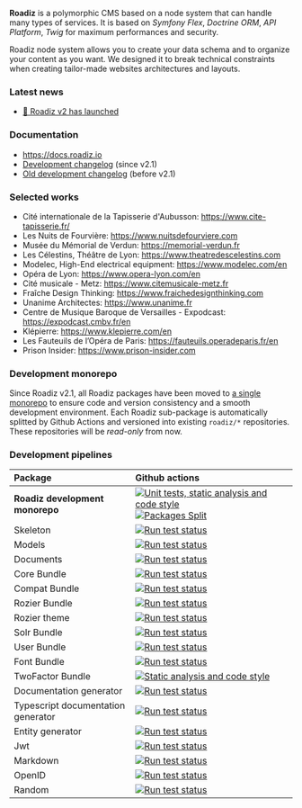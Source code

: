 **Roadiz** is a polymorphic CMS based on a node system that can handle many types of services. 
It is based on *Symfony Flex*, *Doctrine ORM*, *API Platform*, *Twig* for maximum performances and security.

Roadiz node system allows you to create your data schema and to organize your content as you want. 
We designed it to break technical constraints when creating tailor-made websites architectures and layouts.

### Latest news

- [🚀 Roadiz v2 has launched](news/2022-09-09.md)

### Documentation

- https://docs.roadiz.io
- [Development changelog](https://github.com/roadiz/core-bundle-dev-app/blob/main/CHANGELOG.md) (since v2.1)
- [Old development changelog](https://github.com/roadiz/core-bundle/blob/main/CHANGELOG.md) (before v2.1)

### Selected works 

- Cité internationale de la Tapisserie d'Aubusson: https://www.cite-tapisserie.fr/
- Les Nuits de Fourvière: https://www.nuitsdefourviere.com
- Musée du Mémorial de Verdun: https://memorial-verdun.fr
- Les Célestins, Théâtre de Lyon: https://www.theatredescelestins.com
- Modelec, High-End electrical equipment: https://www.modelec.com/en
- Opéra de Lyon: https://www.opera-lyon.com/en
- Cité musicale - Metz: https://www.citemusicale-metz.fr
- Fraîche Design Thinking: https://www.fraichedesignthinking.com
- Unanime Architectes: https://www.unanime.fr
- Centre de Musique Baroque de Versailles - Expodcast: https://expodcast.cmbv.fr/en 
- Klépierre: https://www.klepierre.com/en
- Les Fauteuils de l’Opéra de Paris: https://fauteuils.operadeparis.fr/en
- Prison Insider: https://www.prison-insider.com

### Development monorepo

Since Roadiz v2.1, all Roadiz packages have been moved to [a single monorepo](https://github.com/roadiz/core-bundle-dev-app) to ensure code and version consistency and a smooth development environment. Each Roadiz sub-package is automatically splitted by Github Actions and versioned into existing `roadiz/*` repositories. These repositories will be *read-only* from now.

### Development pipelines

| Package  | Github actions         |
| :------- | :--------------------- |
| **Roadiz development monorepo** | [![Unit tests, static analysis and code style](https://github.com/roadiz/core-bundle-dev-app/actions/workflows/run-test.yml/badge.svg?branch=develop)](https://github.com/roadiz/core-bundle-dev-app/actions/workflows/run-test.yml) [![Packages Split](https://github.com/roadiz/core-bundle-dev-app/actions/workflows/split.yaml/badge.svg?branch=develop)](https://github.com/roadiz/core-bundle-dev-app/actions/workflows/split.yaml) |
| Skeleton | [![Run test status](https://github.com/roadiz/skeleton/actions/workflows/run-test.yml/badge.svg?branch=develop)](https://github.com/roadiz/skeleton/actions/workflows/run-test.yml) |
| Models | [![Run test status](https://github.com/roadiz/models/actions/workflows/run-test.yml/badge.svg?branch=develop)](https://github.com/roadiz/models/actions/workflows/run-test.yml) |
| Documents | [![Run test status](https://github.com/roadiz/documents/actions/workflows/run-test.yml/badge.svg?branch=develop)](https://github.com/roadiz/documents/actions/workflows/run-test.yml) |
| Core Bundle | [![Run test status](https://github.com/roadiz/core-bundle/actions/workflows/run-test.yml/badge.svg?branch=develop)](https://github.com/roadiz/core-bundle/actions/workflows/run-test.yml) |
| Compat Bundle | [![Run test status](https://github.com/roadiz/compat-bundle/actions/workflows/run-test.yml/badge.svg?branch=develop)](https://github.com/roadiz/compat-bundle/actions/workflows/run-test.yml) |
| Rozier Bundle | [![Run test status](https://github.com/roadiz/rozier-bundle/actions/workflows/run-test.yml/badge.svg?branch=develop)](https://github.com/roadiz/rozier-bundle/actions/workflows/run-test.yml) |
| Rozier theme | [![Run test status](https://github.com/roadiz/rozier/actions/workflows/run-test.yml/badge.svg?branch=develop)](https://github.com/roadiz/rozier/actions/workflows/run-test.yml) |
| Solr Bundle | [![Run test status](https://github.com/roadiz/solr-bundle/actions/workflows/run-test.yml/badge.svg?branch=develop)](https://github.com/roadiz/solr-bundle/actions/workflows/run-test.yml) |
| User Bundle | [![Run test status](https://github.com/roadiz/user-bundle/actions/workflows/run-test.yml/badge.svg?branch=develop)](https://github.com/roadiz/user-bundle/actions/workflows/run-test.yml) |
| Font Bundle | [![Run test status](https://github.com/roadiz/font-bundle/actions/workflows/run-test.yml/badge.svg?branch=develop)](https://github.com/roadiz/font-bundle/actions/workflows/run-test.yml) |
| TwoFactor Bundle | [![Static analysis and code style](https://github.com/roadiz/two-factor-bundle/actions/workflows/run-test.yml/badge.svg)](https://github.com/roadiz/two-factor-bundle/actions/workflows/run-test.yml) |
| Documentation generator | [![Run test status](https://github.com/roadiz/doc-generator/actions/workflows/run-test.yml/badge.svg?branch=develop)](https://github.com/roadiz/doc-generator/actions/workflows/run-test.yml) |
| Typescript documentation generator | [![Run test status](https://github.com/roadiz/dts-generator/actions/workflows/run-test.yml/badge.svg?branch=develop)](https://github.com/roadiz/dts-generator/actions/workflows/run-test.yml) |
| Entity generator | [![Run test status](https://github.com/roadiz/entity-generator/actions/workflows/run-test.yml/badge.svg?branch=develop)](https://github.com/roadiz/entity-generator/actions/workflows/run-test.yml) |
| Jwt | [![Run test status](https://github.com/roadiz/jwt/actions/workflows/run-test.yml/badge.svg?branch=develop)](https://github.com/roadiz/jwt/actions/workflows/run-test.yml) |
| Markdown | [![Run test status](https://github.com/roadiz/markdown/actions/workflows/run-test.yml/badge.svg?branch=develop)](https://github.com/roadiz/markdown/actions/workflows/run-test.yml) |
| OpenID | [![Run test status](https://github.com/roadiz/openid/actions/workflows/run-test.yml/badge.svg?branch=develop)](https://github.com/roadiz/openid/actions/workflows/run-test.yml) |
| Random | [![Run test status](https://github.com/roadiz/random/actions/workflows/run-test.yml/badge.svg?branch=develop)](https://github.com/roadiz/random/actions/workflows/run-test.yml) |
